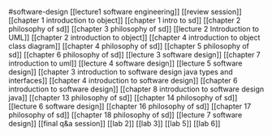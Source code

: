  #software-design 
[[lecture1 software engineering]]
[[review session]]
[[chapter 1 introduction to object]]
[[chapter 1 intro to sd]]
[[chapter 2 philosophy of sd]]
[[chapter 3 philosophy of sd]]
[[lecture 2 Introduction to UML]]
[[chapter 2 introduction to object]]
[[chapter 4 introduction to object class diagram]]
[[chapter 4 philosophy of sd]]
[[chapter 5 philosophy of sd]]
[[chapter 6 philosophy of sd]]
[[lecture 3 software design]]
[[chapter 7 introduction to uml]]
[[lecture 4 software design]]
[[lecture 5 software design]]
[[chapter 3 introduction to software design java types and interfaces]]
[[chapter 4 introduction to software design]]
[[chapter 6 introduction to software design]]
[[chapter 8 introduction to software design java]]
[[chapter 13 philosophy of sd]]
[[chapter 14 philosophy of sd]]
[[lecture 6 software design]]
[[chapter 16 philosophy of sd]]
[[chapter 17 philosophy of sd]]
[[chapter 18 philosophy of sd]]
[[lecture 7 software design]]
[[final q&a session]]
[[lab 2]]
[[lab 3]]
[[lab 5]]
[[lab 6]]



